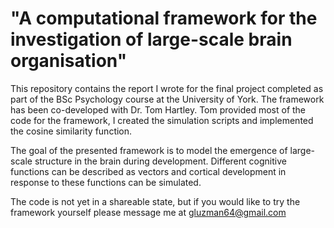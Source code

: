 # "A computational framework for the investigation of large-scale brain organisation"

This repository contains the report I wrote for the final project completed as part of the BSc Psychology course at the University of York. The framework has been co-developed with Dr. Tom Hartley. Tom provided most of the code for the framework, I created the simulation scripts and implemented the cosine similarity function.

The goal of the presented framework is to model the emergence of large-scale structure in the brain during development. Different cognitive functions can be described as vectors and cortical development in response to these functions can be simulated. 

The code is not yet in a shareable state, but if you would like to try the framework yourself please message me at gluzman64@gmail.com
